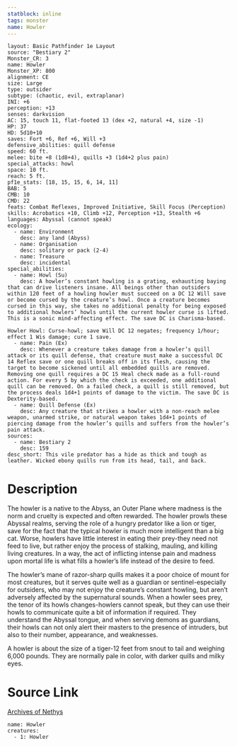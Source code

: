 ```yaml
---
statblock: inline
tags: monster
name: Howler
---
```

```statblock
layout: Basic Pathfinder 1e Layout
source: "Bestiary 2"
Monster_CR: 3
name: Howler
Monster_XP: 800
alignment: CE
size: Large
type: outsider
subtype: (chaotic, evil, extraplanar)
INI: +6
perception: +13
senses: darkvision
AC: 15, touch 11, flat-footed 13 (dex +2, natural +4, size -1)
HP: 37
HD: 5d10+10
saves: Fort +6, Ref +6, Will +3
defensive_abilities: quill defense
speed: 60 ft.
melee: bite +8 (1d8+4), quills +3 (1d4+2 plus pain)
special_attacks: howl
space: 10 ft.
reach: 5 ft.
pf1e_stats: [18, 15, 15, 6, 14, 11]
BAB: 5
CMB: 10
CMD: 22
feats: Combat Reflexes, Improved Initiative, Skill Focus (Perception)
skills: Acrobatics +10, Climb +12, Perception +13, Stealth +6
languages: Abyssal (cannot speak)
ecology:
  - name: Environment
    desc: any land (Abyss)
  - name: Organisation
    desc: solitary or pack (2-4)
  - name: Treasure
    desc: incidental
special_abilities:
  - name: Howl (Su)
    desc: A howler’s constant howling is a grating, exhausting baying that can drive listeners insane. All beings other than outsiders within 120 feet of a howling howler must succeed on a DC 12 Will save or become cursed by the creature’s howl. Once a creature becomes cursed in this way, she takes no additional penalty for being exposed to additional howlers’ howls until the current howler curse is lifted. This is a sonic mind-affecting effect. The save DC is Charisma-based.

Howler Howl: Curse-howl; save Will DC 12 negates; frequency 1/hour; effect 1 Wis damage; cure 1 save.
  - name: Pain (Ex)
    desc: Whenever a creature takes damage from a howler’s quill attack or its quill defense, that creature must make a successful DC 14 Reflex save or one quill breaks off in its flesh, causing the target to become sickened until all embedded quills are removed. Removing one quill requires a DC 15 Heal check made as a full-round action. For every 5 by which the check is exceeded, one additional quill can be removed. On a failed check, a quill is still removed, but the process deals 1d4+1 points of damage to the victim. The save DC is Dexterity-based.
  - name: Quill Defense (Ex)
    desc: Any creature that strikes a howler with a non-reach melee weapon, unarmed strike, or natural weapon takes 1d4+1 points of piercing damage from the howler’s quills and suffers from the howler’s pain attack.
sources:
  - name: Bestiary 2
    desc: 159
desc_short: This vile predator has a hide as thick and tough as leather. Wicked ebony quills run from its head, tail, and back.
```
# Description
The howler is a native to the Abyss, an Outer Plane where madness is the norm and cruelty is expected and often rewarded. The howler prowls these Abyssal realms, serving the role of a hungry predator like a lion or tiger, save for the fact that the typical howler is much more intelligent than a big cat. Worse, howlers have little interest in eating their prey-they need not feed to live, but rather enjoy the process of stalking, mauling, and killing living creatures. In a way, the act of inflicting intense pain and madness upon mortal life is what fills a howler’s life instead of the desire to feed.

The howler’s mane of razor-sharp quills makes it a poor choice of mount for most creatures, but it serves quite well as a guardian or sentinel-especially for outsiders, who may not enjoy the creature’s constant howling, but aren’t adversely affected by the supernatural sounds. When a howler sees prey, the tenor of its howls changes-howlers cannot speak, but they can use their howls to communicate quite a bit of information if required. They understand the Abyssal tongue, and when serving demons as guardians, their howls can not only alert their masters to the presence of intruders, but also to their number, appearance, and weaknesses.

A howler is about the size of a tiger-12 feet from snout to tail and weighing 6,000 pounds. They are normally pale in color, with darker quills and milky eyes.
# Source Link
[Archives of Nethys](https://aonprd.com/MonsterDisplay.aspx?ItemName=Howler)
```encounter-table
name: Howler
creatures:
  - 1: Howler
```
